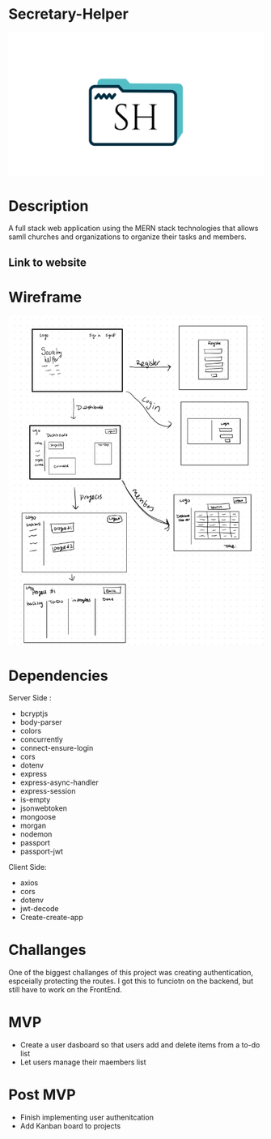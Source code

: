 # Secretary-Helper

![alt text](client/src/assets/Logo.png)

# Description

A full stack web application using the MERN stack technologies that allows samll churches and organizations to organize their tasks and members. 

## Link to website



# Wireframe

![alt text](client/src/assets/wireframe.jpg)



# Dependencies
Server Side :
   * bcryptjs
   * body-parser
   * colors
   * concurrently
   * connect-ensure-login
   * cors
   * dotenv
   * express
   * express-async-handler
   * express-session
   * is-empty
   * jsonwebtoken
   * mongoose
   * morgan
   * nodemon
   * passport
   * passport-jwt

Client Side:

   * axios
   * cors
   * dotenv
   * jwt-decode
   * Create-create-app


# Challanges
One of the biggest challanges of this project was creating authentication, espceially protecting the routes. I got this to funciotn on the backend, but still have to work on the FrontEnd. 

# MVP 
* Create a user dasboard so that users add and delete items from a to-do list 
* Let users manage their maembers list 

# Post MVP
* Finish implementing user authenitcation
* Add Kanban board to projects 